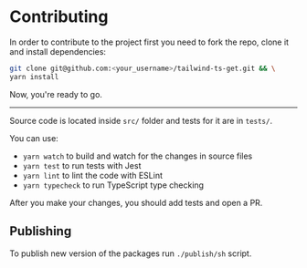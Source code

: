 # Contributing

In order to contribute to the project first you need to fork the repo, clone it and install dependencies:

```bash
git clone git@github.com:<your_username>/tailwind-ts-get.git && \
yarn install
```

Now, you're ready to go.

---

Source code is located inside `src/` folder and tests for it are in `tests/`.

You can use:

- `yarn watch` to build and watch for the changes in source files
- `yarn test` to run tests with Jest
- `yarn lint` to lint the code with ESLint
- `yarn typecheck` to run TypeScript type checking

After you make your changes, you should add tests and open a PR.


## Publishing

To publish new version of the packages run `./publish/sh` script.
